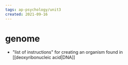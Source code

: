 ```yaml
---
tags: ap-psychology/unit3 
created: 2021-09-16
---
```


# genome

- "list of instructions" for creating an organism found in [[deoxyribonucleic acid|DNA]] 
